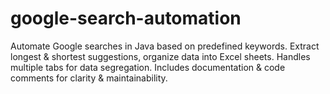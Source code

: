 # google-search-automation
Automate Google searches in Java based on predefined keywords. Extract longest &amp; shortest suggestions, organize data into Excel sheets. Handles multiple tabs for data segregation. Includes documentation &amp; code comments for clarity &amp; maintainability.
